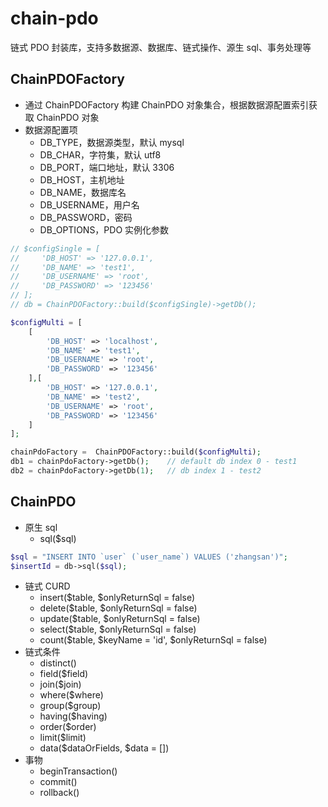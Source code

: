 # chain-pdo
链式 PDO 封装库，支持多数据源、数据库、链式操作、源生 sql、事务处理等

## ChainPDOFactory
- 通过 ChainPDOFactory 构建 ChainPDO 对象集合，根据数据源配置索引获取 ChainPDO 对象
- 数据源配置项
  - DB_TYPE，数据源类型，默认 mysql
  - DB_CHAR，字符集，默认 utf8
  - DB_PORT，端口地址，默认 3306
  - DB_HOST，主机地址
  - DB_NAME，数据库名
  - DB_USERNAME，用户名
  - DB_PASSWORD，密码
  - DB_OPTIONS，PDO 实例化参数
```php
// $configSingle = [
//     'DB_HOST' => '127.0.0.1',
//     'DB_NAME' => 'test1',
//     'DB_USERNAME' => 'root',
//     'DB_PASSWORD' => '123456'
// ];
// db = ChainPDOFactory::build($configSingle)->getDb();

$configMulti = [
    [
        'DB_HOST' => 'localhost',
        'DB_NAME' => 'test1',
        'DB_USERNAME' => 'root',
        'DB_PASSWORD' => '123456'
    ],[
        'DB_HOST' => '127.0.0.1',
        'DB_NAME' => 'test2',
        'DB_USERNAME' => 'root',
        'DB_PASSWORD' => '123456'
    ]
];

chainPdoFactory =  ChainPDOFactory::build($configMulti);
db1 = chainPdoFactory->getDb();    // default db index 0 - test1
db2 = chainPdoFactory->getDb(1);   // db index 1 - test2
```

## ChainPDO
- 原生 sql
  - sql($sql)
```php
$sql = "INSERT INTO `user` (`user_name`) VALUES ('zhangsan')";
$insertId = db->sql($sql);
```
- 链式 CURD
  - insert($table, $onlyReturnSql = false)
  - delete($table, $onlyReturnSql = false)
  - update($table, $onlyReturnSql = false)
  - select($table, $onlyReturnSql = false)
  - count($table, $keyName = 'id', $onlyReturnSql = false)
- 链式条件
  - distinct()
  - field($field)
  - join($join)
  - where($where)
  - group($group)
  - having($having)
  - order($order)
  - limit($limit)
  - data($dataOrFields, $data = [])
- 事物
  - beginTransaction()
  - commit()
  - rollback()







